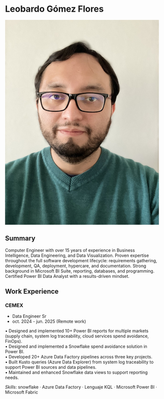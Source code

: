# Leobardo Gómez Flores

![Leobardo Gomez](./images/Foto_2.jpg)
## Summary

Computer Engineer with over 15 years of experience in Business Intelligence, Data Engineering, and Data Visualization. Proven expertise throughout the full software development lifecycle: requirements gathering, development, QA, deployment, hypercare, and documentation. Strong background in Microsoft BI Suite, reporting, databases, and programming. Certified Power BI Data Analyst with a results-driven mindset.

## Work Experience

### CEMEX
- Data Engineer Sr
- oct. 2024 - jun. 2025 (Remote work)

• Designed and implemented 10+ Power BI reports for multiple markets (supply chain, system log traceability, cloud services spend avoidance, FinOps).  
• Designed and implemented a Snowflake spend avoidance solution in Power BI.   
• Developed 20+ Azure Data Factory pipelines across three key projects.  
• Built Kusto queries (Azure Data Explorer) from system log traceability to support Power BI sources and data pipelines.   
• Maintained and enhanced Snowflake data views to support reporting needs.    


*Skills*: snowflake · Azure Data Factory · Lenguaje KQL · Microsoft Power BI · Microsoft Fabric
